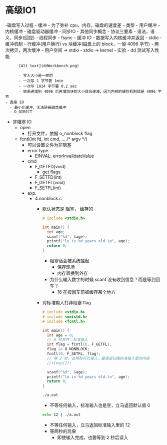 # 高级IO1

-磁盘写入过程
	- 缓冲
    - 为了弥补 cpu，内存，磁盘的速度差
    - 类型
      - 用户缓冲
      - 内核缓冲
      - 磁盘驱动器缓冲
	- 同步IO
    - 其他同步概念
      - 协议三要素
        - 语法，语义，同步(回应)
      - 线程同步
    - fsync
    - 缓冲 IO
      - 数据写入内核缓冲并返回
      - stdio
        - 缓冲机制
          - 行缓冲(用户换行) vs 块缓冲(磁盘上的 block，一般 4096 字节)
        - 两次拷贝，两次缓冲
          - 用户空间 -> stdio
          - stdio -> kernel
      - 实验
        - dd 测试写入性能
          
          [Alt text](ddWorkbench.png)

          - 写入大小是一样的
          - 一次写 1 字节要 1min
          - 一次写 1024 字节要 0.2 sec
          - 效率递增到 4096 后再增加块的大小就会递减，因为内核的缓存机制就是 4096 字节
    - 直接 IO
      - 最小化缓冲，无法屏蔽磁盘缓冲
      - O_DIRECT
  - 非阻塞 IO
    - open
      - 打开文件，依据 o_nonblock flag
    - fcntl(int fd, int cmd, ... /* argv */)
      - 可以设置文件为非阻塞
      - error type
        - EINVAL: errorInvalidateValue
      - cmd
        - F_GETFD(void)
          - get flags
        - F_SETFD(int)
        - F_GETFL(void)
        - F_SETFL(int)
      - exp.
        - 4.nonblock.c
          - 默认状态是 阻塞， 缓存的

            ```c
            # include <stdio.h>

            int main() {
              int age;
              scanf("%d", &age);
              printf("le is %d years old.\n", age);
              return 0;
            }

            ```
            - 阻塞话会被系统挂起
              - 保存现场
              - 内存置换到外存
            - 为什么输入数字的时候 scanf 没有收到信息？而是等到回车？
              - 18 在按回车前被缓存某个地方

          - 对标准输入打非阻塞 flag
            ```c
            # include <stdio.h>
            # include <unistd.h>
            # include <fcntl.h>

            int main() {
              int age = 0;
              // 0 号文件：标准输入
              int flag = fcntl(0, F_GETFL);
              flag |= O_NONBLOCK;
              fcntl(0, F_SETFL, flag);
              // 等 2 秒，这两秒可以输入，量表后扫描标准输入里的内容
              //sleep(2);

              scanf("%d", &age);
              printf("le is %d years old.\n", age);
              return 0;
            }
            ```
            ```sh
            ./a.out
            ```
            - 不等任何输入，标准输入也是空，立马返回默认值 0
            ```sh
            echo 12 | ./a.out
            ```
            - 不等任何输入，立马返回标准输入里的 12
            - 等两秒的后果
              - 即使输入完成，也要等到 2 秒后读入